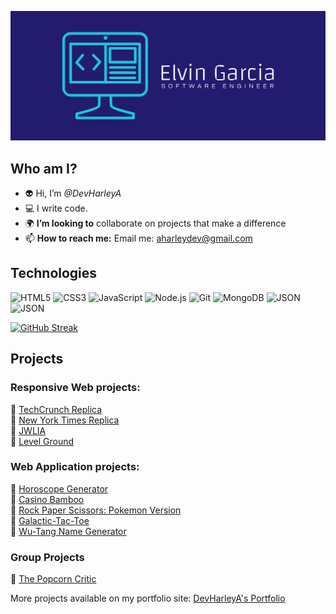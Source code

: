 ![cover](cover.png)


## Who am I?
- :alien: Hi, I’m <em>@DevHarleyA</em>
- :computer: I write code.
- :earth_africa: <strong>I’m looking to</strong> collaborate on projects that make a difference
- 📫 <strong>How to reach me:</strong> Email me: aharleydev@gmail.com

## Technologies
![HTML5](https://img.shields.io/badge/HTML5-E34F26?style=for-the-badge&logo=HTML5&logoColor=white)
![CSS3](https://img.shields.io/badge/CSS3-1572B6?style=for-the-badge&logo=CSS3&logoColor=white)
![JavaScript](https://img.shields.io/badge/JavaScript-F7DF1E?style=for-the-badge&logo=JavaScript&logoColor=white)
![Node.js](https://img.shields.io/badge/Node.js-339933?style=for-the-badge&logo=Node.js&logoColor=white)
![Git](https://img.shields.io/badge/Git-F05032?style=for-the-badge&logo=Git&logoColor=white)
![MongoDB](https://img.shields.io/badge/MongoDB-47A248?style=for-the-badge&logo=MongoDB&logoColor=white)
![JSON](https://img.shields.io/badge/JSON-000000?style=for-the-badge&logo=JSON&logoColor=white)
![JSON](https://img.shields.io/badge/-Java-yellow?style=for-the-badge&logo=JSON&logoColor=white)
<!-- ![React](https://img.shields.io/badge/React-61DAFB?style=for-the-badge&logo=React&logoColor=white) -->
[![GitHub Streak](http://github-readme-streak-stats.herokuapp.com?user=DevHarleyA&theme=github-dark&hide_border=true&date_format=j%20M%5B%20Y%5D&fire=DD9C00)](https://git.io/streak-stats)

## Projects
### Responsive Web projects:
:panda_face: [TechCrunch Replica](https://techcrunchproject.netlify.app/)</br>
:panda_face: [New York Times Replica](https://nytproject.netlify.app/)</br>
:panda_face: [JWLIA](https://jwliaproto.netlify.app/)</br>
:panda_face: [Level Ground](https://levelgroundprototype.netlify.app/)</br>

### Web Application projects:
:panda_face: [Horoscope Generator](https://horoscopecheck.netlify.app/)</br>
:panda_face: [Casino Bamboo](https://bambooluckyday.netlify.app/)</br>
:panda_face: [Rock Paper Scissors: Pokemon Version](https://firstbattle.netlify.app/)</br>
:panda_face: [Galactic-Tac-Toe](https://galactictactoe.netlify.app/)</br>
:panda_face: [Wu-Tang Name Generator](https://wutangnamegen.netlify.app)

### Group Projects
:panda_face: [The Popcorn Critic](https://popcorn-critic.netlify.app/)</br>

More projects available on my portfolio site: [DevHarleyA's Portfolio](https://aharleydev.netlify.app)


<!-- - 👀 <strong>I’m interested in</strong> creating websites and web applications. -->
<!---
DevHarleyA/DevHarleyA is a ✨ special ✨ repository because its `README.md` (this file) appears on your GitHub profile.
You can click the Preview link to take a look at your changes.
--->